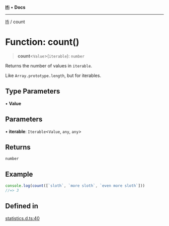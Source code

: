 [**lfi**](../readme.md) • **Docs**

---

[lfi](../globals.md) / count

# Function: count()

> **count**\<`Value`\>(`iterable`): `number`

Returns the number of values in `iterable`.

Like `Array.prototype.length`, but for iterables.

## Type Parameters

• **Value**

## Parameters

• **iterable**: `Iterable`\<`Value`, `any`, `any`\>

## Returns

`number`

## Example

```js
console.log(count([`sloth`, `more sloth`, `even more sloth`]))
//=> 3
```

## Defined in

[statistics.d.ts:40](https://github.com/TomerAberbach/lfi/blob/dd796c78d3ff68ae7bf4a0272b3cbeca688438e7/src/operations/statistics.d.ts#L40)
